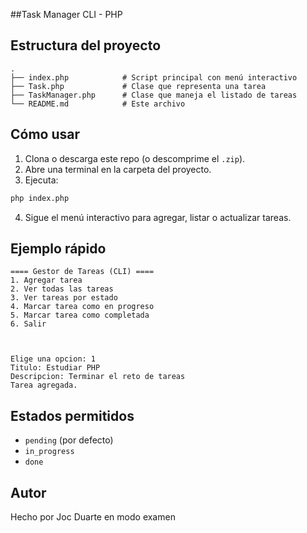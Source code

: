##Task Manager CLI - PHP



##  Estructura del proyecto

```
.
├── index.php            # Script principal con menú interactivo
├── Task.php             # Clase que representa una tarea
├── TaskManager.php      # Clase que maneja el listado de tareas
└── README.md            # Este archivo
```

## Cómo usar

1. Clona o descarga este repo (o descomprime el `.zip`).
2. Abre una terminal en la carpeta del proyecto.
3. Ejecuta:

```bash
php index.php
```

4. Sigue el menú interactivo para agregar, listar o actualizar tareas.

## Ejemplo rápido

```
==== Gestor de Tareas (CLI) ====
1. Agregar tarea
2. Ver todas las tareas
3. Ver tareas por estado
4. Marcar tarea como en progreso
5. Marcar tarea como completada
6. Salir



Elige una opcion: 1
Titulo: Estudiar PHP
Descripcion: Terminar el reto de tareas
Tarea agregada.
```

## Estados permitidos

- `pending` (por defecto)
- `in_progress`
- `done`


## Autor

Hecho por Joc Duarte en modo examen 
